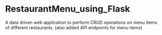 # RestaurantMenu_using_Flask
 A data driven web application to perform CRUD operations on menu items of different restaurants. (also added API endpoints for menu items)
